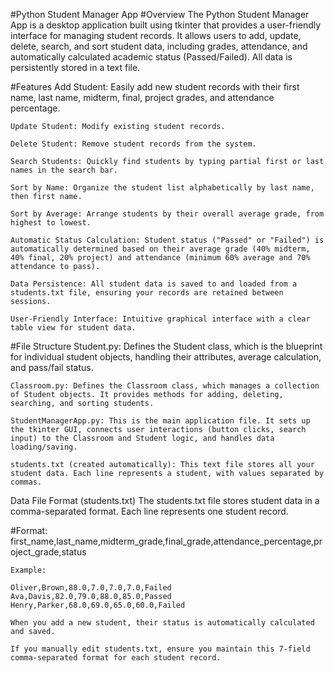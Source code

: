 #Python Student Manager App
#Overview
    The Python Student Manager App is a desktop application built using tkinter that provides a user-friendly interface for managing student records. It allows users to add, update, delete, search, and sort student data, including grades, attendance, and automatically calculated academic status (Passed/Failed). All data is persistently stored in a text file.

#Features
    Add Student: Easily add new student records with their first name, last name, midterm, final, project grades, and attendance percentage.
    
    Update Student: Modify existing student records.
    
    Delete Student: Remove student records from the system.
    
    Search Students: Quickly find students by typing partial first or last names in the search bar.
    
    Sort by Name: Organize the student list alphabetically by last name, then first name.
    
    Sort by Average: Arrange students by their overall average grade, from highest to lowest.
    
    Automatic Status Calculation: Student status ("Passed" or "Failed") is automatically determined based on their average grade (40% midterm, 40% final, 20% project) and attendance (minimum 60% average and 70% attendance to pass).
    
    Data Persistence: All student data is saved to and loaded from a students.txt file, ensuring your records are retained between sessions.
    
    User-Friendly Interface: Intuitive graphical interface with a clear table view for student data.


#File Structure
    Student.py: Defines the Student class, which is the blueprint for individual student objects, handling their attributes, average calculation, and pass/fail status.
    
    Classroom.py: Defines the Classroom class, which manages a collection of Student objects. It provides methods for adding, deleting, searching, and sorting students.
    
    StudentManagerApp.py: This is the main application file. It sets up the tkinter GUI, connects user interactions (button clicks, search input) to the Classroom and Student logic, and handles data loading/saving.
    
    students.txt (created automatically): This text file stores all your student data. Each line represents a student, with values separated by commas.

Data File Format (students.txt)
  The students.txt file stores student data in a comma-separated format. Each line represents one student record.

  #Format:
    first_name,last_name,midterm_grade,final_grade,attendance_percentage,project_grade,status
    
    Example:
    
    Oliver,Brown,88.0,7.0,7.0,7.0,Failed
    Ava,Davis,82.0,79.0,88.0,85.0,Passed
    Henry,Parker,68.0,69.0,65.0,60.0,Failed

    When you add a new student, their status is automatically calculated and saved.
    
    If you manually edit students.txt, ensure you maintain this 7-field comma-separated format for each student record.
